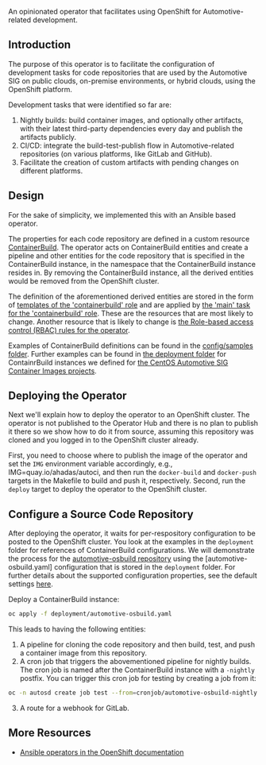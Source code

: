 An opinionated operator that facilitates using OpenShift for Automotive-related development.

## Introduction

The purpose of this operator is to facilitate the configuration of development tasks for code repositories that are used by the Automotive SIG on public clouds, on-premise environments, or hybrid clouds, using the OpenShift platform.

Development tasks that were identified so far are:
1. Nightly builds: build container images, and optionally other artifacts, with their latest third-party dependencies every day and publish the artifacts publicly.
2. CI/CD: integrate the build-test-publish flow in Automotive-related repositories (on various platforms, like GitLab and GitHub).
3. Facilitate the creation of custom artifacts with pending changes on different platforms.

## Design

For the sake of simplicity, we implemented this with an Ansible based operator.

The properties for each code repository are defined in a custom resource [ContainerBuild](config/crd/bases/automotive.sig.centos.org_containerbuilds.yaml). The operator acts on ContainerBuild entities and create a pipeline and other entities for the code repository that is specified in the ContainerBuild instance, in the namespace that the ContainerBuild instance resides in. By removing the ContainerBuild instance, all the derived entities would be removed from the OpenShift cluster.

The definition of the aforementioned derived entities are stored in the form of [templates of the 'containerbuild' role](roles/containerbuild/templates) and are applied by [the 'main' task for the 'containerbuild' role](roles/containerbuild/tasks/main.yml). These are the resources that are most likely to change. Another resource that is likely to change is [the Role-based access control (RBAC) rules for the operator](config/rbac/role.yaml).

Examples of ContainerBuild definitions can be found in the [config/samples folder](config/samples). Further examples can be found in [the deployment folder](deployment) for ContainrBuild instances we defined for [the CentOS Automotive SIG Container Images projects](https://gitlab.com/CentOS/automotive/container-images).

## Deploying the Operator

Next we'll explain how to deploy the operator to an OpenShift cluster. The operator is not published to the Operator Hub and there is no plan to publish it there so we show how to do it from source, assuming this repository was cloned and you logged in to the OpenShift cluster already.

First, you need to choose where to publish the image of the operator and set the `IMG` environment variable accordingly, e.g., IMG=quay.io/ahadas/autoci, and then run the `docker-build` and `docker-push` targets in the Makefile to build and push it, respectively. Second, run the `deploy` target to deploy the operator to the OpenShift cluster.

## Configure a Source Code Repository

After deploying the operator, it waits for per-respository configuration to be posted to the OpenShift cluster. You look at the examples in the `deployment` folder for references of ContainerBuild configurations. We will demonstrate the process for the [automotive-osbuild repository](https://gitlab.com/CentOS/automotive/container-images/automotive-osbuild) using the [automotive-osbuild.yaml] configuration that is stored in the `deployment` folder. For further details about the supported configuration properties, see the default settings [here](roles/containerbuild/defaults/main.yml).

Deploy a ContainerBuild instance:
```bash
oc apply -f deployment/automotive-osbuild.yaml
```

This leads to having the following entities:
1. A pipeline for cloning the code repository and then build, test, and push a container image from this repository.
2. A cron job that triggers the abovementioned pipeline for nightly builds. The cron job is named after the ContainerBuild instance with a `-nightly` postfix. You can trigger this cron job for testing by creating a job from it:
```bash
oc -n autosd create job test --from=cronjob/automotive-osbuild-nightly
```
3. A route for a webhook for GitLab.


## More Resources
* [Ansible operators in the OpenShift documentation](https://docs.openshift.com/container-platform/4.16/operators/operator_sdk/ansible/osdk-ansible-tutorial.html)
